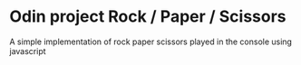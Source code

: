# Odin project Rock / Paper / Scissors

A simple implementation of rock paper scissors played in the console using javascript